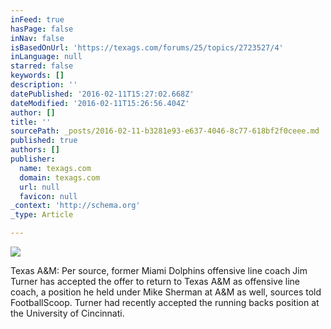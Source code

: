 ```yaml
---
inFeed: true
hasPage: false
inNav: false
isBasedOnUrl: 'https://texags.com/forums/25/topics/2723527/4'
inLanguage: null
starred: false
keywords: []
description: ''
datePublished: '2016-02-11T15:27:02.668Z'
dateModified: '2016-02-11T15:26:56.404Z'
author: []
title: ''
sourcePath: _posts/2016-02-11-b3281e93-e637-4046-8c77-618bf2f0ceee.md
published: true
authors: []
publisher:
  name: texags.com
  domain: texags.com
  url: null
  favicon: null
_context: 'http://schema.org'
_type: Article

---
```

![](https://s3-us-west-2.amazonaws.com/the-grid-img/p/d3d925433c4438190a490d573be2f439c99138fc.gif)

Texas A&M: Per source, former Miami Dolphins offensive line coach Jim Turner has accepted the offer to return to Texas A&M as offensive line coach, a position he held under Mike Sherman at A&M as well, sources told FootballScoop. Turner had recently accepted the running backs position at the University of Cincinnati.
